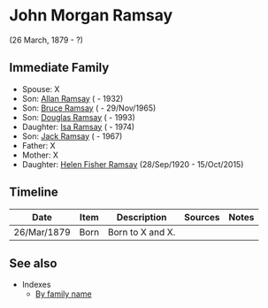 ﻿---
layout: page
permalink: /people/i64225415
---

# John Morgan Ramsay
(26 March, 1879 - ?)

## Immediate Family

* Spouse: X
* Son: [Allan Ramsay](./@i62219744@-allan-ramsay-b-d1932.md) ( - 1932)
* Son: [Bruce Ramsay](./@i49046148@-bruce-ramsay-b-d1965-11-29.md) ( - 29/Nov/1965)
* Son: [Douglas Ramsay](./@i12977578@-douglas-ramsay-b-d1993.md) ( - 1993)
* Daughter: [Isa Ramsay](./@i80504300@-isa-ramsay-b-d1974.md) ( - 1974)
* Son: [Jack Ramsay](./@i55070438@-jack-ramsay-b-d1967.md) ( - 1967)
* Father: X
* Mother: X
* Daughter: [Helen Fisher Ramsay](./@i34267190@-helen-fisher-ramsay-b1920-9-28-d2015-10-15.md) (28/Sep/1920 - 15/Oct/2015)

## Timeline

Date | Item | Description | Sources | Notes
---|---|---|---|---
26/Mar/1879 | Born | Born to X and X. |  | 


## See also

- Indexes
  - [By family name](../index-by-family-name.md)
